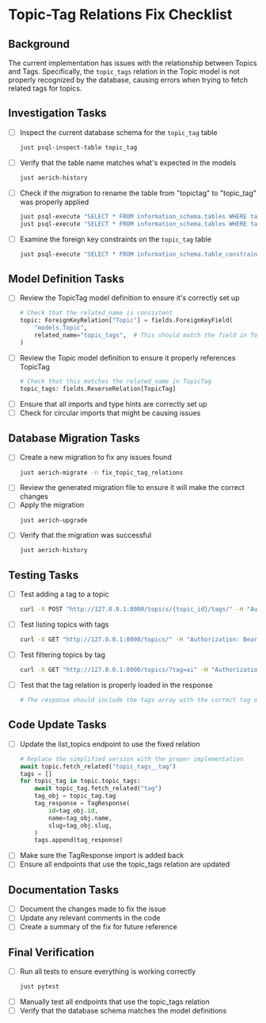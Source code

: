 # Topic-Tag Relations Fix Checklist

## Background
The current implementation has issues with the relationship between Topics and Tags. Specifically, the `topic_tags` relation in the Topic model is not properly recognized by the database, causing errors when trying to fetch related tags for topics.

## Investigation Tasks
- [ ] Inspect the current database schema for the `topic_tag` table
  ```bash
  just psql-inspect-table topic_tag
  ```
- [ ] Verify that the table name matches what's expected in the models
  ```bash
  just aerich-history
  ```
- [ ] Check if the migration to rename the table from "topictag" to "topic_tag" was properly applied
  ```bash
  just psql-execute "SELECT * FROM information_schema.tables WHERE table_name = 'topic_tag';"
  just psql-execute "SELECT * FROM information_schema.tables WHERE table_name = 'topictag';"
  ```
- [ ] Examine the foreign key constraints on the `topic_tag` table
  ```bash
  just psql-execute "SELECT * FROM information_schema.table_constraints WHERE table_name = 'topic_tag';"
  ```

## Model Definition Tasks
- [ ] Review the TopicTag model definition to ensure it's correctly set up
  ```python
  # Check that the related_name is consistent
  topic: ForeignKeyRelation["Topic"] = fields.ForeignKeyField(
      "models.Topic",
      related_name="topic_tags",  # This should match the field in Topic model
  )
  ```
- [ ] Review the Topic model definition to ensure it properly references TopicTag
  ```python
  # Check that this matches the related_name in TopicTag
  topic_tags: fields.ReverseRelation[TopicTag]
  ```
- [ ] Ensure that all imports and type hints are correctly set up
- [ ] Check for circular imports that might be causing issues

## Database Migration Tasks
- [ ] Create a new migration to fix any issues found
  ```bash
  just aerich-migrate -n fix_topic_tag_relations
  ```
- [ ] Review the generated migration file to ensure it will make the correct changes
- [ ] Apply the migration
  ```bash
  just aerich-upgrade
  ```
- [ ] Verify that the migration was successful
  ```bash
  just aerich-history
  ```

## Testing Tasks
- [ ] Test adding a tag to a topic
  ```bash
  curl -X POST "http://127.0.0.1:8000/topics/{topic_id}/tags/" -H "Authorization: Bearer $AUTH_TOKEN" -H "Content-Type: application/json" -d '{"tag_id": "{tag_id}"}'
  ```
- [ ] Test listing topics with tags
  ```bash
  curl -X GET "http://127.0.0.1:8000/topics/" -H "Authorization: Bearer $AUTH_TOKEN"
  ```
- [ ] Test filtering topics by tag
  ```bash
  curl -X GET "http://127.0.0.1:8000/topics/?tag=ai" -H "Authorization: Bearer $AUTH_TOKEN"
  ```
- [ ] Test that the tag relation is properly loaded in the response
  ```bash
  # The response should include the tags array with the correct tag objects
  ```

## Code Update Tasks
- [ ] Update the list_topics endpoint to use the fixed relation
  ```python
  # Replace the simplified version with the proper implementation
  await topic.fetch_related("topic_tags__tag")
  tags = []
  for topic_tag in topic.topic_tags:
      await topic_tag.fetch_related("tag")
      tag_obj = topic_tag.tag
      tag_response = TagResponse(
          id=tag_obj.id,
          name=tag_obj.name,
          slug=tag_obj.slug,
      )
      tags.append(tag_response)
  ```
- [ ] Make sure the TagResponse import is added back
- [ ] Ensure all endpoints that use the topic_tags relation are updated

## Documentation Tasks
- [ ] Document the changes made to fix the issue
- [ ] Update any relevant comments in the code
- [ ] Create a summary of the fix for future reference

## Final Verification
- [ ] Run all tests to ensure everything is working correctly
  ```bash
  just pytest
  ```
- [ ] Manually test all endpoints that use the topic_tags relation
- [ ] Verify that the database schema matches the model definitions
